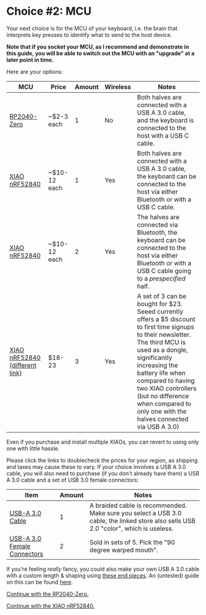 # Choice #2: MCU

Your next choice is for the MCU of your keyboard, i.e. the brain that interprets key presses to identify what to send to the host device.

**Note that if you socket your MCU, as I recommend and demonstrate in this guide, you will be able to switch out the MCU with an "upgrade" at a later point in time.**

Here are your options:

|MCU|Price|Amount|Wireless|Notes|
|----|----|----|----|----|
|[RP2040-Zero](https://de.aliexpress.com/item/1005007650325892.html)|~$2-3 each|1| No | Both halves are connected with a USB A 3.0 cable, and the keyboard is connected to the host with a USB C cable.|
|[XIAO nRF52840](https://www.seeedstudio.com/Seeed-XIAO-BLE-nRF52840-p-5201.html)|~$10-12 each|1|Yes|Both halves are connected with a USB A 3.0 cable, the keyboard can be connected to the host via either Bluetooth or with a USB C cable.|
|[XIAO nRF52840](https://www.seeedstudio.com/Seeed-XIAO-BLE-nRF52840-p-5201.html)|~$10-12 each|2|Yes|The halves are connected via Bluetooth, the keyboard can be connected to the host via either Bluetooth or with a USB C cable going to a *prespecified* half.|
|[XIAO nRF52840 (different link)](https://www.seeedstudio.com/Seeed-Studio-XIAO-nRF52840-3PCS-p-5921.html)|$18-23|3|Yes| A set of 3 can be bought for \$23. Seeed currently offers a \$5 discount to first time signups to their newsletter. The third MCU is used as a dongle, significantly increasing the battery life when compared to having two XIAO controllers (but no difference when compared to only one with the halves connected via USB A 3.0)|

Even if you purchase and install multiple XIAOs, you can revert to using only one with little hassle.

Please click the links to doublecheck the prices for your region, as shipping and taxes may cause these to vary. If your choice involves a USB A 3.0 cable, you will also need to purchase (if you don't already have them) a USB A 3.0 cable and a set of USB 3.0 female connectors:

|Item|Amount|Notes|
|----|---- |----|
|[USB-A 3.0 Cable](https://de.aliexpress.com/item/1005001560424564.html)|1| A braided cable is recommended. Make sure you select a USB 3.0 cable, the linked store also sells USB 2.0 "color", which is useless.|
|[USB-A 3.0 Female Connectors](https://de.aliexpress.com/item/1005003729287891.html)|2|Sold in sets of 5. Pick the "90 degree warped mouth".|

If you're feeling *really* fancy, you could also make your own USB A 3.0 cable with a custom length & shaping using [these end pieces](). An (untested) guide on this can be found [here](../custom-usb-cable.md).

[Continue with the RP2040-Zero.](./mx-zero.md)

[Continue with the XIAO nRF52840.](./mx-xiao.md)